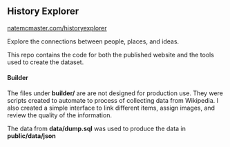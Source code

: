 History Explorer
-------
[natemcmaster.com/historyexplorer](http://www.natemcmaster.com/historyexplorer/)

Explore the connections between people, places, and ideas.

This repo contains the code for both the published website and the tools used
to create the dataset.

#### Builder

The files under **builder/** are are not designed for production
use. They were scripts created to automate to process of collecting
data from Wikipedia. I also created a simple interface to link
different items, assign images, and review the quality of the information.

The data from **data/dump.sql** was used to produce the data in **public/data/json**
